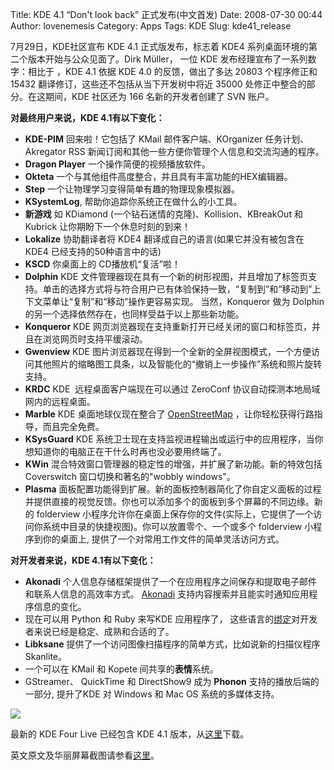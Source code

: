Title: KDE 4.1 “Don't look back”  正式发布(中文首发)
Date: 2008-07-30 00:44
Author: lovenemesis
Category: Apps
Tags: KDE
Slug: kde41_release

7月29日，KDE社区宣布 KDE 4.1 正式版发布，标志着 KDE4
系列桌面环境的第二个版本开始与公众见面了。Dirk Müller， 一位 KDE
发布经理宣布了一系列数字：相比于 ，KDE 4.1 依据 KDE 4.0
的反馈，做出了多达 20803 个程序修正和15432
翻译修订，这些还不包括从当下开发树中将近 35000
处修正中整合的部分。在这期间，KDE 社区还为 166 名新的开发者创建了 SVN
账户。

**对最终用户来说，KDE 4.1有以下变化：**

-   **KDE-PIM** 回来啦！它包括了 KMail 邮件客户端、KOrganizer
    任务计划、Akregator RSS
    新闻订阅和其他一些方便你管理个人信息和交流沟通的程序。
-   **Dragon Player** 一个操作简便的视频播放软件。
-   **Okteta** 一个与其他组件高度整合，并且具有丰富功能的HEX编辑器。
-   **Step** 一个让物理学习变得简单有趣的物理现象模拟器。
-   **KSystemLog**, 帮助你追踪你系统正在做什么的小工具。
-   **新游戏** 如 KDiamond (一个钻石迷情的克隆)、Kollision、KBreakOut 和
    Kubrick 让你期盼下一个休息时刻的到来！
-   **Lokalize** 协助翻译者将 KDE4 翻译成自己的语言(如果它并没有被包含在
    KDE4 已经支持的50种语言中的话)
-   **KSCD** 你桌面上的 CD播放机“复活”啦！
-   **Dolphin** KDE
    文件管理器现在具有一个新的树形视图，并且增加了标签页支持。单击的选择方式将与符合用户已有体验保持一致，“复制到”和“移动到”上下文菜单让“复制”和“移动”操作更容易实现。
    当然，Konqueror 做为 Dolphin
    的另一个选择依然存在，也同样受益于以上那些新功能。
-   **Konqueror** KDE
    网页浏览器现在支持重新打开已经关闭的窗口和标签页，并且在浏览网页时支持平缓滚动。
-   **Gwenview** KDE
    图片浏览器现在得到一个全新的全屏视图模式，一个方便访问其他照片的缩略图工具条，以及智能化的“撤销上一步操作”系统和照片旋转支持。
-   **KRDC** KDE  远程桌面客户端现在可以通过 ZeroConf
    协议自动探测本地局域网内的远程桌面。
-   **Marble** KDE 桌面地球仪现在整合了
    [OpenStreetMap](http://www.openstreetmap.org/)
    ，让你轻松获得行路指导，而且完全免费。
-   **KSysGuard** KDE
    系统卫士现在支持监视进程输出或运行中的应用程序，当你想知道你的电脑正在干什么时再也没必要用终端了。
-   **KWin**
    混合特效窗口管理器的稳定性的增强，并扩展了新功能。新的特效包括
    Coverswitch 窗口切换和著名的"wobbly windows"。
-   **Plasma**
    面板配置功能得到扩展。新的面板控制器简化了你自定义面板的过程并提供直接的视觉反馈。你也可以添加多个的面板到多个屏幕的不同边缘。新的
    folderview
    小程序允许你在桌面上保存你的文件(实际上，它提供了一个访问你系统中目录的快捷视图)。你可以放置零个、一个或多个
    folderview 小程序到你的桌面上,
    提供了一个对常用工作文件的简单灵活访问方式。

**对开发者来说，KDE 4.1有以下变化：**

-   **Akonadi**
    个人信息存储框架提供了一个在应用程序之间保存和提取电子邮件和联系人信息的高效率方式。
    [Akonadi](http://en.wikipedia.org/wiki/Akonadi)
    支持内容搜索并且能实时通知应用程序信息的变化。
-   现在可以用 Python 和 Ruby 来写KDE 应用程序了，
    这些语言的[绑定](http://techbase.kde.org/Development/Languages)对开发者来说已经是稳定、成熟和合适的了。
-   **Libksane**
    提供了一个访问图像扫描程序的简单方式，比如说新的扫描仪程序
    Skanlite。
-   一个可以在 KMail 和 Kopete 间共享的**表情**系统。
-   GStreamer、 QuickTime 和 DirectShow9 成为 **Phonon**
    支持的播放后端的一部分, 提升了KDE 对 Windows 和 Mac OS
    系统的多媒体支持。

[![](http://i.linuxtoy.org/i/2008/07/desktop_thumb-340x255.png)](http://i.linuxtoy.org/i/2008/07/desktop_thumb.png)

最新的 KDE Four Live 已经包含 KDE 4.1
版本，从[这里](http://www.kde-apps.org/content/show.php/KDE+Four+Live?content=57117)下载。

英文原文及华丽屏幕截图请参看[这里](http://www.kde.org/announcements/4.1/)。
